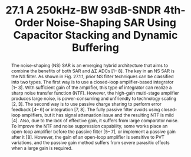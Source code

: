 ---
title: 27.1 A 250kHz-BW 93dB-SNDR 4th-Order Noise-Shaping SAR Using Capacitor Stacking and Dynamic Buffering

authors:
- Jiaxin Liu
- Dengquan Li
- Yi Zhong
- Xiyuan Tang
- Nan Sun

publishDate: "2021-02-13"

summary: ISSCC, 2021

abstract: "The noise-shaping (NS) SAR is an emerging hybrid architecture that aims to combine the benefits of both SAR and ΔΣ ADCs [1– 8]. The key in an NS SAR is the NS filter. As shown in Fig. 27.1.1, prior NS filter techniques can be classified into two types. The first way is to use a closed-loop amplifier-based integrator [1– 3]. With sufficient gain of the amplifier, this type of integrator can realize a sharp noise transfer function (NTF). However, the high-gain multi-stage amplifier produces large noise, is power-consuming and unfriendly to technology scaling [2, 3]. The second way is to use passive charge sharing to perform error feedback [4– 6] or integration [7, 8]. The fully passive filter avoids using closed-loop amplifiers, but it has signal attenuation issue and the resulting NTF is mild [4]. Also, due to the lack of effective gain, it suffers from large comparator noise. To improve the NTF and noise suppression capability, some works place an open-loop amplifier before the passive filter [5– 7], or implement a passive gain after it [8]. However, the gain of an open-loop amplifier is sensitive to PVT variations, and the passive gain method suffers from severe parasitic effects when a large gain is required."

publication_types: ["1"]

publication: "2021 IEEE International Solid- State Circuits Conference (ISSCC)"



links:
- name: IEEE Xplore
  url: https://ieeexplore.ieee.org/document/9366008/
---